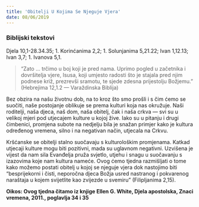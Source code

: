 ```yaml
---
title: 'Obitelji U Kojima Se Njeguje Vjera'
date: 08/06/2019
---
```


### Biblijski tekstovi
Djela 10,1-28.34.35; 1. Korinćanima 2,2; 1. Solunjanima 5,21.22; Ivan 1,12.13; Ivan 3,7; 1. Ivanova 5,1.

> <p></p>
> “Zato ... trčimo u boj koji je pred nama. Uprimo pogled u začetnika i dovršitelja vjere, Isusa, koji umjesto radosti što je stajala pred njim podnese križ, prezrevši sramotu, te sjede zdesna prijestolju Božjemu.” (Hebrejima 12,1.2 — Varaždinska Biblija)

Bez obzira na našu životnu dob, na to kroz što smo prošli i s čim ćemo se suočiti, naše postojanje oblikuje se prema kulturi koja nas okružuje. Naši roditelji, naša djeca, naš dom, naša obitelj, čak i naša crkva — svi su u velikoj mjeri pod utjecajem kulture u kojoj žive. Iako su u pitanju i drugi čimbenici, promjena subote na nedjelju bila je snažan primjer kako je kultura određenog vremena, silno i na negativan način, utjecala na Crkvu.

Kršćanske se obitelji stalno suočavaju s kulturološkim promjenama. Katkad utjecaji kulture mogu biti pozitivni, mada su uglavnom negativni. Uzvišena je vijest da nam sila Evanđelja pruža svjetlo, utjehu i snagu u suočavanju s izazovima koje nam kultura nameće. Ovog ćemo tjedna razmišljati o tome kako možemo postati obitelj u kojoj se njeguje vjera dok nastojimo biti “besprijekorni i čisti, neporočna djeca Božja usred nastranog i pokvarenog naraštaja u kojem svijetlite kao zvijezde u svemiru” (Filipljanima 2,15).

**Oikos: Ovog tjedna čitamo iz knjige Ellen G. White, Djela apostolska, Znaci vremena, 2011., poglavlja 34 i 35**
